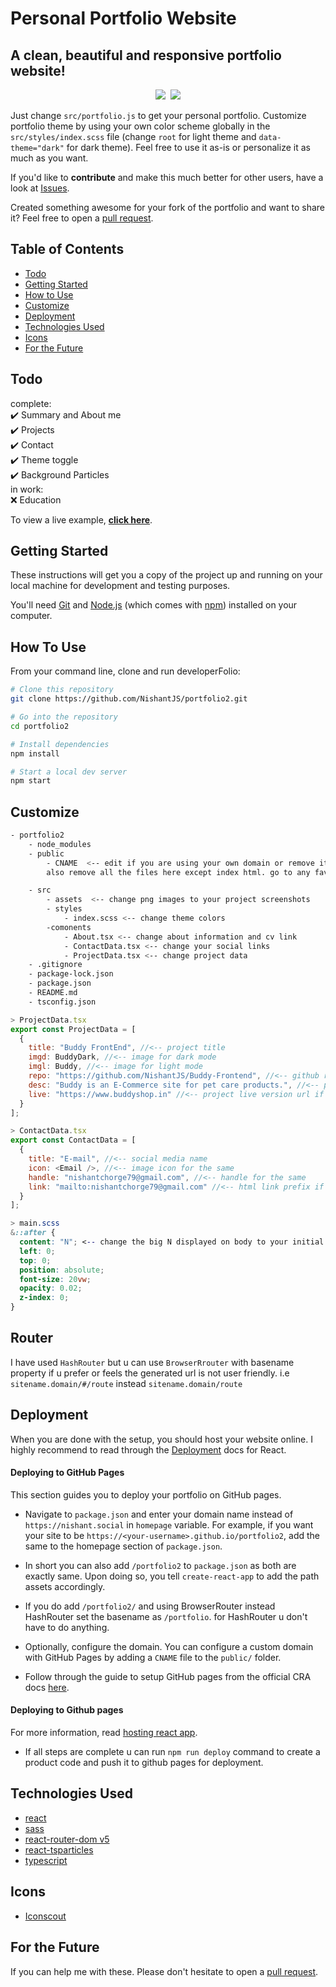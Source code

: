 # Personal Portfolio Website
## A clean, beautiful and responsive portfolio website!

<p align="center">
  <kbd>
<img src="https://nishant.social/static/media/portfolio_light.bf57ac38de7d6aff3abd.png"></img>
<img src="https://nishant.social/static/media/portfolio_dark.3549e474dd5f9ab1401d.png"></img>
  </kbd>
</p>


Just change `src/portfolio.js` to get your personal portfolio. Customize portfolio theme by using your own color scheme globally in the  `src/styles/index.scss` file (change `root` for light theme and `data-theme="dark"` for dark theme). Feel free to use it as-is or personalize it as much as you want.

If you'd like to **contribute** and make this much better for other users, have a look at [Issues](https://github.com/NishantJS/portfolio2/issues).

Created something awesome for your fork of the portfolio and want to share it? Feel free to open a [pull request](https://github.com/NishantJS/portfolio2/pulls).

## Table of Contents
- [Todo](#todo)
- [Getting Started](#getting-started)
- [How to Use](#how-to-use)
- [Customize](#customize)
- [Deployment](#deployment)
- [Technologies Used](#technologies-used)
- [Icons](#icons)
- [For the Future](#for-the-future)

## Todo

complete:\
✔️ Summary and About me\
✔️ Projects\
✔️ Contact\
✔️ Theme toggle\
✔️ Background Particles\
in work:\
❌ Education

To view a live example, **[click here](https://nishant.social)**.


## Getting Started

These instructions will get you a copy of the project up and running on your local machine for development and testing purposes.

You'll need [Git](https://git-scm.com) and [Node.js](https://nodejs.org/en/download/) (which comes with [npm](http://npmjs.com)) installed on your computer.

## How To Use 

From your command line, clone and run developerFolio:

```bash
# Clone this repository
git clone https://github.com/NishantJS/portfolio2.git

# Go into the repository
cd portfolio2

# Install dependencies
npm install

# Start a local dev server
npm start
```

## Customize

```bash
- portfolio2
    - node_modules
    - public
        - CNAME  <-- edit if you are using your own domain or remove it.
        also remove all the files here except index html. go to any favicon generator online and paste your own icons here

    - src
        - assets  <-- change png images to your project screenshots
        - styles
            - index.scss <-- change theme colors
        -comonents
            - About.tsx <-- change about information and cv link
            - ContactData.tsx <-- change your social links
            - ProjectData.tsx <-- change project data
    - .gitignore
    - package-lock.json
    - package.json
    - README.md
    - tsconfig.json
```

```javascript
> ProjectData.tsx
export const ProjectData = [
  {
    title: "Buddy FrontEnd", //<-- project title
    imgd: BuddyDark, //<-- image for dark mode
    imgl: Buddy, //<-- image for light mode
    repo: "https://github.com/NishantJS/Buddy-Frontend", //<-- github repository url
    desc: "Buddy is an E-Commerce site for pet care products.", //<-- project description
    live: "https://www.buddyshop.in" //<-- project live version url if hosted anywhere
  }
];
```

```javascript
> ContactData.tsx
export const ContactData = [
  {
    title: "E-mail", //<-- social media name
    icon: <Email />, //<-- image icon for the same
    handle: "nishantchorge79@gmail.com", //<-- handle for the same
    link: "mailto:nishantchorge79@gmail.com" //<-- html link prefix if not url i.e. mailto: if email, tel: if number
  }
];
```

```css
> main.scss
&::after {
  content: "N"; <-- change the big N displayed on body to your initial
  left: 0;
  top: 0;
  position: absolute;
  font-size: 20vw;
  opacity: 0.02;
  z-index: 0;
}
```

## Router

I have used `HashRouter` but u can use `BrowserRrouter` with basename property if u prefer or feels the generated url is not user friendly. i.e `sitename.domain/#/route` instead `sitename.domain/route`

## Deployment
When you are done with the setup, you should host your website online.
I highly recommend to read through the [Deployment](https://create-react-app.dev/docs/deployment/#github-pages) docs for React.

#### Deploying to GitHub Pages

This section guides you to deploy your portfolio on GitHub pages.

- Navigate to `package.json` and enter your domain name instead of `https://nishant.social` in `homepage` variable. For example, if you want your site to be `https://<your-username>.github.io/portfolio2`, add the same to the homepage section of `package.json`.

- In short you can also add `/portfolio2` to `package.json` as both are exactly same. Upon doing so, you tell `create-react-app` to add the path assets accordingly.

- If you do add `/portfolio2/` and using BrowserRouter instead HashRouter set the basename as `/portfolio`. for HashRouter u don't have to do anything.

- Optionally, configure the domain. You can configure a custom domain with GitHub Pages by adding a `CNAME` file to the `public/` folder.

- Follow through the guide to setup GitHub pages from the official CRA docs [here](https://create-react-app.dev/docs/deployment/#github-pages).

#### Deploying to Github pages

For more information, read [hosting react app](https://create-react-app.dev/docs/deployment/#github-pages).

- If all steps are complete u can run `npm run deploy` command to create a product code and push it to github pages for deployment.


## Technologies Used 

- [react](https://reactjs.org/)
- [sass](https://sass-lang.com/)
- [react-router-dom v5](https://v5.reactrouter.com/)
- [react-tsparticles](https://particles.js.org/)
- [typescript](https://github.com/microsoft/TypeScript)

## Icons
- [Iconscout](https://iconscout.com/)


## For the Future
If you can help me with these. Please don't hesitate to open a [pull request](https://github.com/NishantJS/portfolio2/pulls).
